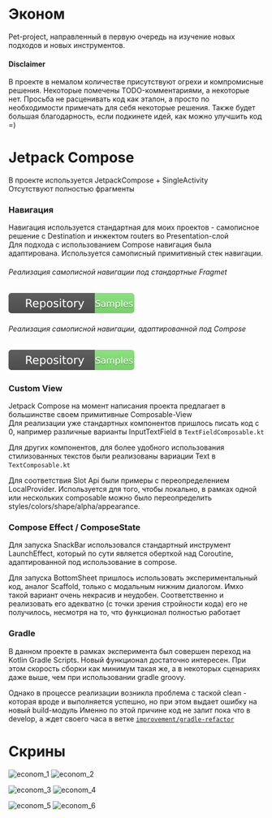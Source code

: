 # Эконом
Pet-project, направленный в первую очередь на изучение новых подходов и новых инструментов.

#### Disclaimer
В проекте в немалом количестве присутствуют огрехи и компромисные решения. Некоторые помечены TODO-комментариями, а некоторые нет.
Просьба не расценивать код как эталон, а просто по необходимости примечать для себя некоторые решения.
Также будет большая благодарность, если подкинете идей, как можно улучшить код =) 

# Jetpack Compose
В проекте используется JetpackCompose + SingleActivity  
Отсутствуют полностью фрагменты  

### Навигация
Навигация используется стандартная для моих проектов - самописное решение с Destination и инжектом routers во Presentation-слой  
Для подхода с использованием Compose навигация была адаптирована.
Используется самописный примитивный стек навигации.

###### Реализация самописной навигации под стандартные Fragmet
[![Repository](https://github.com/RasM24/Rasm24/blob/main/icon/RepositorySamples.svg)](https://github.com/RasM24/Samples-Sketchpad/tree/master/screen-navigation)

###### Реализация самописной навигации, адаптированной под Compose
[![Repository](https://github.com/RasM24/Rasm24/blob/main/icon/RepositorySamples.svg)](https://github.com/RasM24/Samples-Sketchpad/tree/master/screen-compose-navigation)

### Custom View
Jetpack Compose на момент написания проекта предлагает в большинстве своем примитивные Composable-View  
Для реализации уже стандартных компонентов пришлось писать код с 0, например различные варианты InputTextField в `TextFieldComposable.kt`  

Для других компонентов, для более удобного использования стилизованных текстов были реализованы вариации Text в `TextComposable.kt`  

Для соответствия Slot Api были примеры с переопределением LocalProvider. Используется для того, чтобы локально, в рамках одной или нескольких composable можно было переопределить styles/colors/shape/alpha/appearance.

### Compose Effect / ComposeState
Для запуска SnackBar использовался стандартный инструмент LaunchEffect, который по сути является оберткой над Coroutine, адаптированной под использование в compose.  
  
Для запуска BottomSheet пришлось использовать экспериментальный код, аналог Scaffold, только с модальным нижним диалогом.
Имхо такой вариант очень некрасив и неудобен. Соответственно и реализовать его адекватно (с точки зрения стройности кода) его не получилось, несмотря на то, что функционал полностью работает

### Gradle
В данном проекте в рамках эксперимента был совершен переход на Kotlin Gradle Scripts.
Новый функционал достаточно интересен. При этом скорость сборки как минимум такая же, а в некоторых сценариях даже выше, чем при использовании gradle groovy.

Однако в процессе реализации возникла проблема с таской clean - которая вроде и выполняется успешно, но при этом выдает ошибку на новый build-модуль
Именно по этой причине код не залит пока что в develop, а ждет своего часа в ветке [`improvement/gradle-refactor`](https://github.com/RasM24/App-Econom/tree/improvement/gradle-refactor)

# Скрины
![econom_1](https://user-images.githubusercontent.com/42086955/120317339-b3e1b380-c308-11eb-98f0-5664f19f1393.png)
![econom_2](https://user-images.githubusercontent.com/42086955/120317342-b512e080-c308-11eb-98ba-8abf7b53f764.png)  
  
![econom_3](https://user-images.githubusercontent.com/42086955/120317344-b512e080-c308-11eb-8953-c4d347f11482.png)
![econom_4](https://user-images.githubusercontent.com/42086955/120317345-b5ab7700-c308-11eb-8b37-01a674eefb3f.png)  
  
![econom_5](https://user-images.githubusercontent.com/42086955/120317350-b5ab7700-c308-11eb-94a4-0269ae837b2b.png)
![econom_6](https://user-images.githubusercontent.com/42086955/120317351-b6440d80-c308-11eb-9fee-af077d8dfabf.png)  
